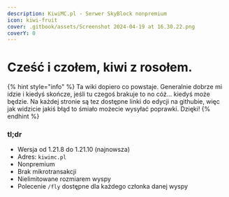 ```yaml
---
description: KiwiMC.pl - Serwer SkyBlock nonpremium
icon: kiwi-fruit
cover: .gitbook/assets/Screenshot 2024-04-19 at 16.30.22.png
coverY: 0
---
```


# Cześć i czołem, kiwi z rosołem.

{% hint style="info" %}
Ta wiki dopiero co powstaje. Generalnie dobrze mi idzie i kiedyś skończe, jeśli tu czegoś brakuje to no cóż... kiedyś może będzie. Na każdej stronie są tez dostępne linki do edycji na githubie, więc jak widzicie jakiś błąd to śmiało możecie wysyłać poprawki. Dzięki!
{% endhint %}

### tl;dr

* Wersja od 1.21.8 do 1.21.10 (najnowsza)
* Adres: `kiwimc.pl`
* Nonpremium
* Brak mikrotransakcji
* Nielimitowane rozmiarem wyspy
* Polecenie `/fly` dostępne dla każdego członka danej wyspy

###
